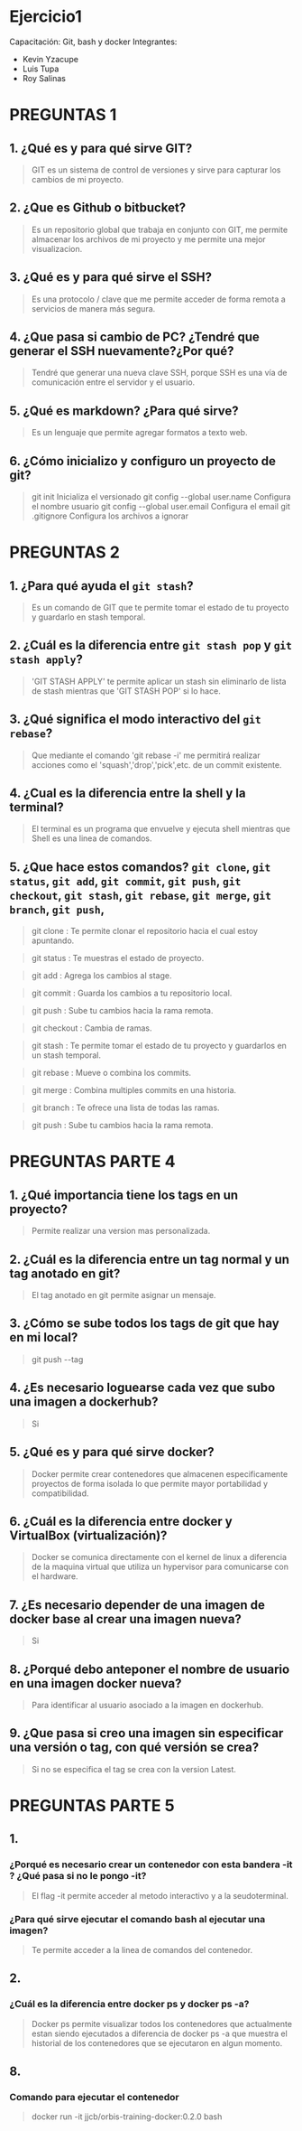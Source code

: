 # Ejercicio1
Capacitación: Git, bash y docker
Integrantes:
- Kevin Yzacupe
- Luis Tupa
- Roy Salinas


# PREGUNTAS 1
## 1. ¿Qué es y para qué sirve GIT?
> GIT es un sistema de control de versiones y sirve para capturar los cambios de mi proyecto.

## 2. ¿Que es Github o bitbucket?
> Es un repositorio global que trabaja en conjunto con GIT, me permite almacenar los archivos de mi proyecto y me permite una mejor visualizacion.

## 3. ¿Qué es y para qué sirve el SSH?
> Es una protocolo / clave que me permite acceder de forma remota a servicios de manera más segura.

## 4. ¿Que pasa si cambio de PC? ¿Tendré que generar el SSH nuevamente?¿Por qué?
> Tendré que generar una nueva clave SSH, porque SSH es una vía de comunicación entre el servidor y el usuario.

## 5. ¿Qué es markdown? ¿Para qué sirve?
> Es un lenguaje que permite agregar formatos a texto web.

## 6. ¿Cómo inicializo y configuro un proyecto de git?
> git init 						Inicializa el versionado
> git config --global user.name 	Configura el nombre usuario
> git config --global user.email 	Configura el email
> git .gitignore 					Configura los archivos a ignorar


# PREGUNTAS 2
## 1. ¿Para qué ayuda el `git stash`?
> Es un comando de GIT que te permite tomar el estado de tu proyecto y guardarlo en stash temporal.
 
## 2. ¿Cuál es la diferencia entre `git stash pop` y `git stash apply`?
> 'GIT STASH APPLY' te permite aplicar un stash sin eliminarlo de lista de stash mientras que 'GIT STASH POP' si lo hace.

## 3. ¿Qué significa el modo interactivo del `git rebase`?
> Que mediante el comando 'git rebase -i' me permitirá realizar acciones como el 'squash','drop','pick',etc. de un commit existente.

## 4. ¿Cual es la diferencia entre la shell y la terminal?
> El terminal es un programa que envuelve y ejecuta shell mientras que Shell es una linea de comandos.

## 5. ¿Que hace estos comandos? `git clone`, `git status`, `git add`, `git commit`, `git push`, `git checkout`, `git stash`, `git rebase`, `git merge`, `git branch`, `git push`,
> git clone		: Te permite clonar el repositorio hacia el cual estoy apuntando.

> git status	: Te muestras el estado de proyecto.

> git add		: Agrega los cambios al stage.

> git commit	: Guarda los cambios a tu repositorio local.

> git push		: Sube tu cambios hacia la rama remota.

> git checkout	: Cambia de ramas.

> git stash		: Te permite tomar el estado de tu proyecto y guardarlos en un stash temporal.

> git rebase	: Mueve o combina los commits.

> git merge		: Combina multiples commits en una historia.

> git branch	: Te ofrece una lista de todas las ramas.

> git push		: Sube tu cambios hacia la rama remota.


# PREGUNTAS PARTE 4
## 1. ¿Qué importancia tiene los tags en un proyecto?
> Permite realizar una version mas personalizada.

## 2. ¿Cuál es la diferencia entre un tag normal y un tag anotado en git?
> El tag anotado en git permite asignar un mensaje.

## 3. ¿Cómo se sube todos los tags de git que hay en mi local?
> git push --tag

## 4. ¿Es necesario loguearse cada vez que subo una imagen a dockerhub?
> Si

## 5. ¿Qué es y para qué sirve docker?
> Docker permite crear contenedores que almacenen especificamente proyectos de forma isolada lo que permite mayor portabilidad y compatibilidad.

## 6. ¿Cuál es la diferencia entre docker y VirtualBox (virtualización)?
> Docker se comunica directamente con el kernel de linux a diferencia de la maquina virtual que utiliza un hypervisor para comunicarse con el hardware.

## 7. ¿Es necesario depender de una imagen de docker base al crear una imagen nueva?
> Si

## 8. ¿Porqué debo anteponer el nombre de usuario en una imagen docker nueva?
> Para identificar al usuario asociado a la imagen en dockerhub.

## 9. ¿Que pasa si creo una imagen sin especificar una versión o tag, con qué versión se crea?
> Si no se especifica el tag se crea con la version Latest.


# PREGUNTAS PARTE 5 
## 1.
### ¿Porqué es necesario crear un contenedor con esta bandera -it ? ¿Qué pasa si no le pongo -it?
> El flag -it permite acceder al metodo interactivo y a la seudoterminal.

### ¿Para qué sirve ejecutar el comando bash al ejecutar una imagen?
> Te permite acceder a la linea de comandos del contenedor.

## 2.
### ¿Cuál es la diferencia entre docker ps y docker ps -a?
> Docker ps permite visualizar todos los contenedores que actualmente estan siendo ejecutados a diferencia de docker ps -a que muestra el historial de los contenedores que se ejecutaron en algun momento.

## 8.
### Comando para ejecutar el contenedor
> docker run -it jjcb/orbis-training-docker:0.2.0 bash